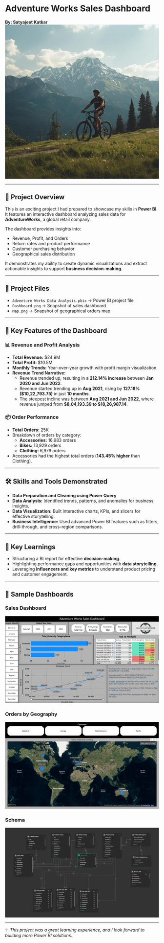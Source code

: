 # Adventure Works Sales Dashboard  
**By: Satyajeet Katkar**
![Banner](https://github.com/jeet787/AdventureWorks_PowerBI_Project/blob/main/Images/BannerImage.png)

---

## 📌 Project Overview  
This is an exciting project I had prepared to showcase my skills in **Power BI**.  
It features an interactive dashboard analyzing sales data for **AdventureWorks**, a global retail company.  

The dashboard provides insights into:  
- Revenue, Profit, and Orders  
- Return rates and product performance  
- Customer purchasing behavior  
- Geographical sales distribution  

It demonstrates my ability to create dynamic visualizations and extract actionable insights to support **business decision-making**.  

---
## 📂 Project Files  
- `Adventure Works Data Analysis.pbix` → Power BI project file  
- `Dashboard.png` → Snapshot of sales dashboard  
- `Map.png` → Snapshot of geographical orders map
---- 


## 🚀 Key Features of the Dashboard  

### 📊 Revenue and Profit Analysis  
- **Total Revenue:** $24.9M  
- **Total Profit:** $10.5M  
- **Monthly Trends:** Year-over-year growth with profit margin visualization.  
- **Revenue Trend Narrative:**  
  - Revenue trended up, resulting in a **212.14% increase** between **Jan 2020 and Jun 2022**.  
  - Revenue started trending up in **Aug 2021**, rising by **127.18% ($10,22,793.75)** in just **10 months**.  
  - The steepest incline was between **Aug 2021 and Jun 2022**, where revenue jumped from **$8,04,193.39 to $18,26,987.14**.  

### 📦 Order Performance  
- **Total Orders:** 25K  
- Breakdown of orders by category:  
  - **Accessories:** 16,983 orders  
  - **Bikes:** 13,929 orders  
  - **Clothing:** 6,976 orders  
- Accessories had the highest total orders (**143.45% higher** than Clothing).  

---

## 🛠️ Skills and Tools Demonstrated  
- **Data Preparation and Cleaning using Power Query**
- **Data Analysis:** Identified trends, patterns, and anomalies for business insights.  
- **Data Visualization:** Built interactive charts, KPIs, and slicers for effective storytelling.  
- **Business Intelligence:** Used advanced Power BI features such as filters, drill-through, and cross-region comparisons.  

---

## 📖 Key Learnings  
- Structuring a BI report for effective **decision-making**.  
- Highlighting performance gaps and opportunities with **data storytelling**.  
- Leveraging **influencers and key metrics** to understand product pricing and customer engagement.  

---

## 📸 Sample Dashboards  

### Sales Dashboard  
![Dashboard](https://github.com/jeet787/AdventureWorks_PowerBI_Project/blob/main/Images/Dashboard.png) 

### Orders by Geography  
![Map](https://github.com/jeet787/AdventureWorks_PowerBI_Project/blob/main/Images/Map.png)

### Schema
![Schema](https://github.com/jeet787/AdventureWorks_PowerBI_Project/blob/main/Images/Schema.png)

---

✨ *This project was a great learning experience, and I look forward to building more Power BI solutions.*  
